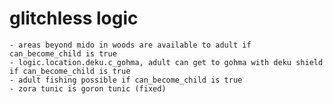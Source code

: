 # glitchless logic
	- areas beyond mido in woods are available to adult if can_become_child is true
	- logic.location.deku.c_gohma, adult can get to gohma with deku shield if can_become_child is true
	- adult fishing possible if can_become_child is true
	- zora tunic is goron tunic (fixed)